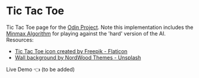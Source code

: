 # Tic Tac Toe
Tic Tac Toe page for the [Odin Project](https://www.theodinproject.com/lessons/node-path-javascript-tic-tac-toe). Note this implementation includes the [Minmax Algorithm](https://en.wikipedia.org/wiki/Minimax) for playing against the 'hard' version of the AI.<br />
Resources:
* [Tic Tac Toe icon created by Freepik - Flaticon](https://www.flaticon.com/free-icons/tic-tac-toe)
* [Wall background by NordWood Themes - Unsplash](https://unsplash.com/@nordwood?utm_source=unsplash&utm_medium=referral&utm_content=creditCopyText)

Live Demo :point_left: (to be added)